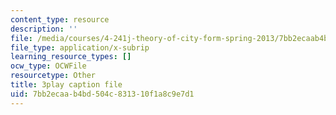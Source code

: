 ```yaml
---
content_type: resource
description: ''
file: /media/courses/4-241j-theory-of-city-form-spring-2013/7bb2ecaab4bd504c831310f1a8c9e7d1_X1F6a1FWirM.vtt
file_type: application/x-subrip
learning_resource_types: []
ocw_type: OCWFile
resourcetype: Other
title: 3play caption file
uid: 7bb2ecaa-b4bd-504c-8313-10f1a8c9e7d1
---
```

